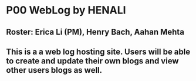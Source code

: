 # P00 WebLog by HENALI
## Roster: Erica Li (PM), Henry Bach, Aahan Mehta
## This is a a web log hosting site. Users will be able to create and update their own blogs and view other users blogs as well.
